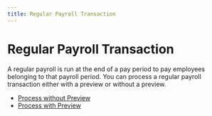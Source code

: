 ```yaml
---
title: Regular Payroll Transaction
---
```


# Regular Payroll Transaction


A regular payroll is run at the end of a pay period to pay employees belonging to that payroll period. You can process a regular payroll transaction either with a preview or without a preview.

- [Process without Preview]({{site.prl_baseurl}}/payroll-process/process-without-preview/process_without_preview.html)
- [Process with Preview]({{site.prl_baseurl}}/payroll-process/process-with-preview/process_with_preview.html)


